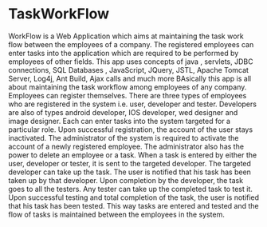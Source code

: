 # TaskWorkFlow
WorkFlow is a Web Application which aims at maintaining the task work flow between the employees of a company. The registered employees can enter tasks into the application which are required to be performed by employees of other fields.
This app uses concepts of java , servlets, JDBC connections, SQL Databases , JavaScript, JQuery, JSTL, Apache Tomcat Server, Log4j, Ant Build, Ajax calls and much more
BAsically this app is all about maintaining the task workflow among employees of any company. Employees can register themselves. There are three types of employees who are registered in the system i.e. user, developer and tester. Developers are also of types android developer, IOS developer, wed designer and image designer. Each can enter tasks into the system targeted for a particular role. 
Upon successful registration, the account of the user stays inactivated. The administrator of the system is required to activate the account of a newly registered employee. The administrator also has the power to delete an employee or a task.
When a task is entered by either the user, developer or tester, it is sent to the targeted developer. The targeted developer can take up the task. The user is notified that his task has been taken up by that developer. Upon completion by the developer, the task goes to all the testers. Any tester can take up the completed task to test it. Upon successful testing and total completion of the task, the user is notified that his task has been tested. This way tasks are entered and tested and the flow of tasks is maintained between the employees in the system.
